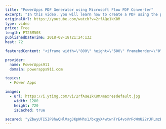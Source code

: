 ```yaml
---
title: "PowerApps PDF Generator using Microsoft Flow PDF Converter"
excerpt: "In this video, you will learn how to create a PDF using the power of PowerApps, Flow, and OneDrive. We walk through everything from generating the HTML, to filling in the variables, adding Flow actions, and finally sending content from PowerApps to the PDF. Very cool.  John Liu's original blog post on"
originalUrl: https://youtube.com/watch?v=2rfAQe1kK8M
type: video
price: Free
length: PT25M50S
publishedDateTime: 2018-08-18T21:24:13Z
heat: 72

featuredContent: "<iframe width=\"800\" height=\"500\" frameborder=\"0\" src=\"https://www.youtube.com/embed/2rfAQe1kK8M\" allow=\"accelerometer; autoplay; encrypted-media; gyroscope; picture-in-picture\" allowfullscreen></iframe>"

provider:
  name: PowerApps911
  domain: powerapps911.com

topics:
  - Power Apps

images:
  - url: https://i.ytimg.com/vi/2rfAQe1kK8M/maxresdefault.jpg
    width: 1280
    height: 720
    isCached: true

secured: "yZbwyUTI5IP8hwQHlVsgJKpWHhs1/bxgyX4wtwnTrE4voVrFoWmU22rJPLmzBC+8OekjTuzyeSPuOe3S3y54GBzTC1HDODF/8JY0Mo56f+hnehoVZ+ku8KVSZfGenxk4vrmOWbkqQzCipGrNrkuMaq777DXQj0jrhC0Gn+trGt2aHp3RZ6qnZIfPtQ3E7K7fJ1MU/+WHFUyUp0emuB3ZKWrabNKhqkUWGlTVLdio0vD+HvoLlHImCthev5npmcldpUya1p4J+xxmR6rmJimzGDALicHaVGnBTvMdWMWbV8D5/h4ZnVRjodTU0G9hB6Acs+gkrJO1DLDUTRm/2romBA0G1diGDoZ6JJgU1YqBdRc4jwRPjgUWbFyBcauu0HJSNVJ9dbYog8EjbmHSzZGbo03fpQylW91mGN8tRjqjpeA=;FfSW8q0jI67zHZQAQfQNiw=="
---
```


